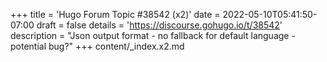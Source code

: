 +++
title = 'Hugo Forum Topic #38542 (x2)'
date = 2022-05-10T05:41:50-07:00
draft = false
details = 'https://discourse.gohugo.io/t/38542'
description = "Json output format - no fallback for default language - potential bug?"
+++
content/_index.x2.md
